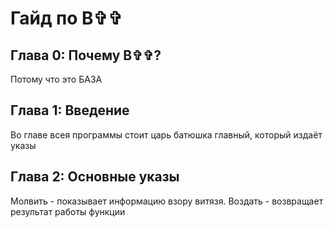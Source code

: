 # Гайд по В✞✞

## Глава 0: Почему В✞✞?
Потому что это БАЗА

## Глава 1: Введение
Во главе всея программы стоит царь батюшка главный, который издаёт указы

## Глава 2: Основные указы
Молвить - показывает информацию взору витязя.
Воздать - возвращает результат работы функции

